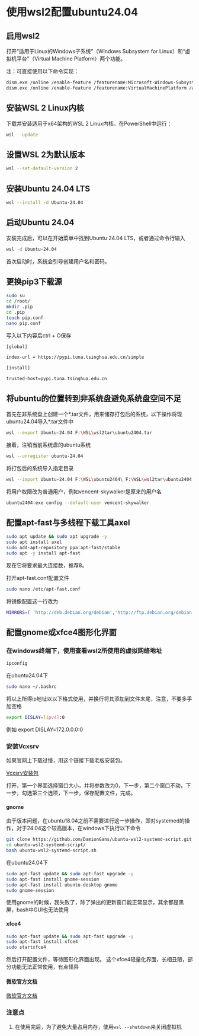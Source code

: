 # 使用wsl2配置ubuntu24.04

## 启用wsl2

打开“适用于Linux的Windows子系统”（Windows Subsystem for Linux）和“虚拟机平台”（Virtual Machine Platform）两个功能。

注：可直接使用以下命令实现：

```bash
dism.exe /online /enable-feature /featurename:Microsoft-Windows-Subsystem-Linux /all /norestart
dism.exe /online /enable-feature /featurename:VirtualMachinePlatform /all /norestart
```

## 安装WSL 2 Linux内核

下载并安装适用于x64架构的WSL 2 Linux内核。在PowerShell中运行：

```bash
wsl --update
```

## 设置WSL 2为默认版本

```bash
wsl --set-default-version 2
```

## 安装Ubuntu 24.04 LTS

```bash
wsl --install -d Ubuntu-24.04
```

## 启动Ubuntu 24.04

安装完成后，可以在开始菜单中找到Ubuntu 24.04 LTS，或者通过命令行输入

```bash
wsl -d Ubuntu-24.04
```

首次启动时，系统会引导创建用户名和密码。

## 更换pip3下载源

```bash
sudo su
cd /root/
mkdir .pip
cd .pip
touch pip.conf
nano pip.conf
```

写入以下内容后ctrl + O保存

```bash
[global]

index-url = https://pypi.tuna.tsinghua.edu.cn/simple

[install]

trusted-host=pypi.tuna.tsinghua.edu.cn
```

## 将ubuntu的位置转到非系统盘避免系统盘空间不足

首先在非系统盘上创建一个*.tar文件，用来储存打包后的系统，以下操作将现ubuntu24.04导入*.tar文件中

```bash
wsl --export Ubuntu-24.04 F:\WSL\wsl2tar\ubuntu2404.tar
```

接着，注销当前系统盘的ubuntu系统

```bash
wsl --unregister ubuntu-24.04
```

将打包后的系统导入指定目录

```bash
wsl --import Ubuntu-24.04 F:\WSL\ubuntu2404\ F:\WSL\wsl2tar\ubuntu2404.tar --version 2
```

将用户权限改为普通用户，例如vencent-skywalker是原来的用户名

```bash
ubuntu2404.exe config --default-user vencent-skywalker
```

## 配置apt-fast与多线程下载工具axel

```bash
sudo apt update && sudo apt upgrade -y
sudo apt install axel
sudo add-apt-repository ppa:apt-fast/stable
sudo apt -y install apt-fast
```

现在它将要求最大连接数，推荐8。

打开apt-fast.conf配置文件

```bash
sudo nano /etc/apt-fast.conf
```

将镜像配置这一行改为

```bash
MIRRORS=( 'http://deb.debian.org/debian','http://ftp.debian.org/debian,http://ftp2.de.debian.org/debian,http://ftp.de.d>p.de.debian.org/debian,ftp://ftp.uni-kl.de/debian')
```

## 配置gnome或xfce4图形化界面

### 在windows终端下，使用查看wsl2所使用的虚拟网络地址

```bash
ipconfig
```

在ubuntu24.04下

```bash
sudo nano ~/.bashrc
```

将以上所得ip地址以以下格式使用，并换行将其添加到文件末尾，注意，不要多手加空格

```bash
export DISLAY=[ipv4]:0
```

例如 export DISLAY=172.0.0.0:0

### 安装Vcxsrv

如果官网上下载过慢，用这个链接下载老版安装包。

[Vcxsrv安装包](https://pan.quark.cn/s/2dcea230ab5c)

打开，第一个界面选择窗口大小，并将参数改为0，下一步，第二个窗口不动，下一步，勾选第三个选项，下一步，保存配置文件，完成。

#### gnome

由于版本问题，在ubuntu18.04之前不需要进行这一步操作，即对systemed的操作，对于24.04这个较高版本，在windows下执行以下命令

```bash
git clone https://github.com/DamionGans/ubuntu-wsl2-systemd-script.git
cd ubuntu-wsl2-systemd-script/
bash ubuntu-wsl2-systemd-script.sh
```

在ubuntu24.04下

```bash
sudo apt-fast update && sudo apt-fast upgrade -y
sudo apt-fast install gnome-session
sudo apt-fast install ubuntu-desktop gnome
sudo gnome-session
```

使用gnome的时候，我失败了，除了弹出的更新窗口能正常显示，其余都是黑屏，bash中GUI也无法使用

#### xfce4

```bash
sudo apt-fast update && sudo apt-fast upgrade -y
sudo apt-fast install xfce4
sudo startxfce4
```

然后打开配置文件，等待图形化界面出现。
这个xfce4轻量化界面，长相丑陋，部分功能无法正常使用，有点怪异

#### 微软官方文档

[微软官方文档](https://learn.microsoft.com/zh-cn/windows/wsl/tutorials/gui-apps)

### 注意点

1. 在使用完后，为了避免大量占用内存，使用```wsl --shutdown```来关闭虚拟机
